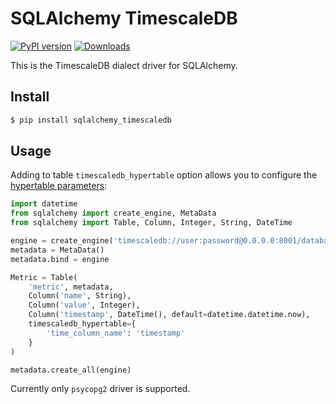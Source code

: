 # SQLAlchemy TimescaleDB

[![PyPI version](https://badge.fury.io/py/sqlalchemy-timescaledb.svg)][1]
[![Downloads](https://pepy.tech/badge/sqlalchemy-timescaledb)][2]

This is the TimescaleDB dialect driver for SQLAlchemy.

## Install

```bash
$ pip install sqlalchemy_timescaledb
```

## Usage

Adding to table `timescaledb_hypertable` option allows you to configure the [hypertable parameters][3]:

```Python
import datetime
from sqlalchemy import create_engine, MetaData
from sqlalchemy import Table, Column, Integer, String, DateTime

engine = create_engine('timescaledb://user:password@0.0.0.0:8001/database')
metadata = MetaData()
metadata.bind = engine

Metric = Table(
    'metric', metadata,
    Column('name', String),
    Column('value', Integer),
    Column('timestamp', DateTime(), default=datetime.datetime.now),
    timescaledb_hypertable={
        'time_column_name': 'timestamp'
    }
)

metadata.create_all(engine)
```

Currently only `psycopg2` driver is supported.

[1]: https://badge.fury.io/py/sqlalchemy-timescaledb
[2]: https://pepy.tech/project/sqlalchemy-timescaledb
[3]: https://docs.timescale.com/api/latest/hypertable/create_hypertable/#optional-arguments
